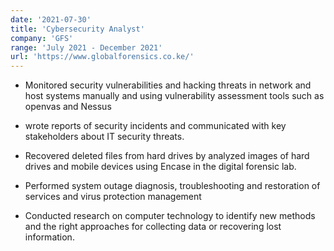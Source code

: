 ```yaml
---
date: '2021-07-30'
title: 'Cybersecurity Analyst'
company: 'GFS'
range: 'July 2021 - December 2021'
url: 'https://www.globalforensics.co.ke/'
---
```


- Monitored security vulnerabilities and hacking threats in network and host systems manually and using vulnerability assessment tools such as openvas and Nessus

- wrote reports of security incidents and communicated with key stakeholders about IT security threats.

- Recovered deleted files from hard drives by analyzed images of hard drives and mobile devices using Encase in the digital forensic lab.

- Performed system outage diagnosis, troubleshooting and restoration of services and virus protection management

- Conducted research on computer technology to identify new methods and the right approaches for collecting data or recovering lost information.
